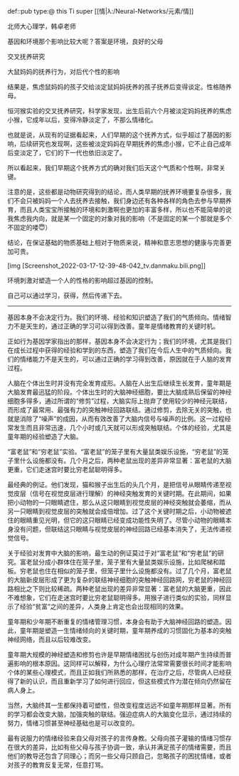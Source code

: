 def::pub type:@ this Ti super [[情|λ:/Neural-Networks/元素/情]]



北师大心理学，韩卓老师

基因和环境那个影响比较大呢？答案是环境，良好的父母

交叉抚养研究

大鼠妈妈的抚养行为，对后代个性的影响

结果是，焦虑鼠妈妈的孩子交给淡定鼠妈妈抚养的孩子抚养后变得谈定。性格随养母。

恒河猴实验的交叉抚养研究，科学家发现，出生后前六个月被淡定妈妈抚养的焦虑小猴，它成年以后，变得冷静淡定了，不那么情绪化。

也就是说，从现有的证据看起来，人们早期的这个抚养方式，似乎超过了基因的影响，后续研究也发现啊，这些被淡定妈妈在早期抚养的焦虑小猴，它不止自己成年后变淡定了，它们的下一代也依旧淡定了。

  

所以看起来，我们早期这个抚养方式的确对我们后天这个气质和个性啊，非常关键。

  

注意的是，这些都是动物研究得到的结论，而人类早期的抚养环境要复杂很多，我们不会只被妈妈一个人去抚养去接触，我们身边还有各种各样的角色去参与早期养育，而且人类宝宝所接触的环境和刺激啊也更加的丰富多样，所以也不能简单的说我焦虑我内向，就是某一个固定的对象对我的影响（不是固定的某一个那就是多个不固定的喽😇）

  

结论，在保证基础的物质基础上相对于物质来说，精神和意志思想的健康与完善更加可贵。

  

[img [Screenshot_2022-03-17-12-39-48-042_tv.danmaku.bili.png]]

  

环境刺激对塑造一个人的性格的影响超过基因的控制。

  

自己可以通过学习，获得，然后传递下去。

  

---

  

  

基因本身不会决定行为。我们的环境、经验和知识塑造了我们的气质倾向。情绪智力不是天生的，通过正确的学习可以得到改善。童年是情绪教育的关键时机。

  

  

正如行为基因学家指出的那样，基因本身不会决定行为；我们的环境，尤其是我们在成长过程中获得的经验和学到的东西，塑造了我们在今后人生中的气质倾向。我们的情绪能力不是天生的，可以通过正确的学习得到改善，原因就在于人脑的发育过程。

人脑在个体出生时并没有完全发育成形。人脑在人出生后继续生长发育，童年期是大脑发育最迅猛的阶段。个体出生时的大脑神经细胞，要比大脑成熟后保留的神经细胞多得多，通过所谓的“修剪”过程，大脑实际上抛弃了使用较少的神经元联结，而形成了最常用、最强有力的突触神经回路联结。通过修剪，去除无关的突触，也就是消除了“噪声”的成因，从而有效改善了大脑内信号与噪声的比例。这一过程经常发生而且非常迅速，几个小时或几天就可以形成突触联结。个体的经验，尤其是童年期的经验塑造了大脑。

  

“富老鼠”和“穷老鼠”实验。“富老鼠”的笼子里有大量鼠类娱乐设施，“穷老鼠”的笼子里什么设施都没有。几个月之后，两种老鼠出现的差异非常显著：富老鼠的大脑更重，它们走迷宫时要比穷老鼠聪明得多。

  

最经典的例证。他们发现，猫和猴子出生后的头几个月，是把信号从眼睛传递至视觉皮层（信号在视觉皮层进行理解）的神经突触发育的关键时期。在此期间，如果把小动物的一只眼睛遮住，那么从这只眼睛到视觉皮层的神经突触就会萎缩，而从另一只眼睛到视觉皮层的突触就会成倍增加。过了这个关键时期之后，小动物被遮住的眼睛重见光明，但它的这只眼睛已经变成功能性失明了。尽管小动物的眼睛本身没有问题，但联结这只眼睛与视觉皮层的神经回路已经基本消失了，无法传递视觉信号。

  

关于经验对发育中大脑的影响，最生动的例证莫过于对“富老鼠”和“穷老鼠”的研究。富老鼠分成小群体住在笼子里，笼子里有大量鼠类娱乐设施，比如爬梯和踏板。穷老鼠也住在相似的笼子里，但笼子里什么设施都没有。过了几个月，富老鼠的大脑新皮层形成了更为复杂的联结神经细胞的突触神经回路网，穷老鼠的神经回路相比之下则比较稀疏。两种老鼠出现的差异非常显著：富老鼠的大脑更重，因此不难想象，它们在走迷宫时要比穷老鼠聪明得多。用猴子进行类似的实验，同样显示了经验“贫富”之间的差异，人类身上肯定也会出现相同的效果。

  

童年期和少年期不断重复的情绪管理习惯，本身会有助于大脑神经回路的塑造。因此，童年期是塑造一生情绪倾向的关键时期，童年期养成的习惯固化为基本的突触神经网络，而且以后较难改变。

  

童年期大规模的神经塑造和修剪也许是早期情绪困扰与创伤对成年期产生持续而普遍影响的根本原因。这同样可以解释，为什么心理疗法常常需要很长时间才能影响个体的某些心理模式，而且正如我们所熟悉的那样，在治疗之后，尽管病人已经获得了新的认识，而且重新学习了如何进行回应，但这些模式作为潜在倾向仍然留在病人身上。

  

当然，大脑终其一生都保持着可塑性，但改变程度远远不如童年期那样显著。所有的学习都会改变大脑，加强突触的联结。强迫症病人的大脑变化显示，通过持续的努力，情绪习惯甚至神经基础也是可以改变的。

  

最有说服力的情绪经验来自父母对孩子的言传身教。父母向孩子灌输的情绪习惯存在很大的差异，比如有些父母与孩子协调一致，承认并满足孩子的情绪需要，而且他们的教导还包含了同理心；而另一些父母只顾自己，忽略孩子的困扰情绪，或者对孩子的教育反复无常，任意打骂。